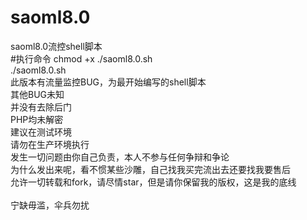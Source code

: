 # saoml8.0
saoml8.0流控shell脚本<br>
#执行命令
chmod +x ./saoml8.0.sh<br>
./saoml8.0.sh<br>
此版本有流量监控BUG，为最开始编写的shell脚本<br>
其他BUG未知<br>
并没有去除后门<br>
PHP均未解密<br>
建议在测试环境<br>
请勿在生产环境执行<br>
发生一切问题由你自己负责，本人不参与任何争辩和争论<br>
为什么发出来呢，看不惯某些沙雕，自己找我买完流出去还要找我要售后<br>
允许一切转载和fork，请尽情star，但是请你保留我的版权，这是我的底线<br>
<br>
宁缺毋滥，伞兵勿扰<br>
